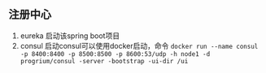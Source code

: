 ## 注册中心
1. eureka
    启动该spring boot项目
2. consul
    启动consul可以使用docker启动，命令
    `docker run --name consul -p 8400:8400 -p 8500:8500 -p 8600:53/udp -h node1 -d progrium/consul -server -bootstrap -ui-dir /ui`
